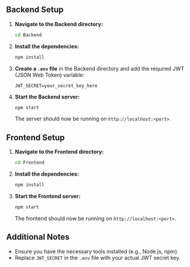## Backend Setup

1. **Navigate to the Backend directory:**
   ```bash
   cd Backend
   ```

2. **Install the dependencies:**
   ```bash
   npm install
   ```

3. **Create a `.env` file** in the Backend directory and add the required JWT (JSON Web Token) variable:
   ```
   JWT_SECRET=your_secret_key_here
   ```

4. **Start the Backend server:**
   ```bash
   npm start
   ```

   The server should now be running on `http://localhost:<port>`.

## Frontend Setup

1. **Navigate to the Frontend directory:**
   ```bash
   cd Frontend
   ```

2. **Install the dependencies:**
   ```bash
   npm install
   ```

3. **Start the Frontend server:**
   ```bash
   npm start
   ```

   The frontend should now be running on `http://localhost:<port>`.

## Additional Notes
- Ensure you have the necessary tools installed (e.g., Node.js, npm).
- Replace `JWT_SECRET` in the `.env` file with your actual JWT secret key.
